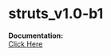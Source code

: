 # struts_v1.0-b1

<b>Documentation:</b><br/>
<a href="http://htmlpreview.github.io/?https://github.com/craigrs84/struts_v1.0-b1/blob/master/doc/index.html">Click Here</a>
